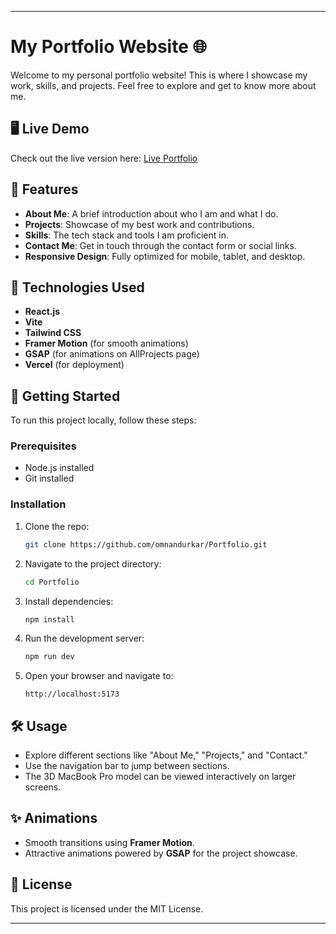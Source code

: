 

---

# My Portfolio Website 🌐

Welcome to my personal portfolio website! This is where I showcase my work, skills, and projects. Feel free to explore and get to know more about me.

## 🖥️ Live Demo

Check out the live version here: [Live Portfolio](your-vercel-link)

## 📌 Features

- **About Me**: A brief introduction about who I am and what I do.
- **Projects**: Showcase of my best work and contributions.
- **Skills**: The tech stack and tools I am proficient in.
- **Contact Me**: Get in touch through the contact form or social links.
- **Responsive Design**: Fully optimized for mobile, tablet, and desktop.

## 🚀 Technologies Used

- **React.js**
- **Vite**
- **Tailwind CSS**
- **Framer Motion** (for smooth animations)
- **GSAP** (for animations on AllProjects page)
- **Vercel** (for deployment)

## 📂 Getting Started

To run this project locally, follow these steps:

### Prerequisites
- Node.js installed
- Git installed

### Installation

1. Clone the repo:
   ```bash
   git clone https://github.com/omnandurkar/Portfolio.git
   ```
2. Navigate to the project directory:
   ```bash
   cd Portfolio
   ```
3. Install dependencies:
   ```bash
   npm install
   ```
4. Run the development server:
   ```bash
   npm run dev
   ```
5. Open your browser and navigate to:
   ```
   http://localhost:5173
   ```

## 🛠️ Usage

- Explore different sections like "About Me," "Projects," and "Contact."
- Use the navigation bar to jump between sections.
- The 3D MacBook Pro model can be viewed interactively on larger screens.
  
## ✨ Animations

- Smooth transitions using **Framer Motion**.
- Attractive animations powered by **GSAP** for the project showcase.

## 📝 License

This project is licensed under the MIT License.

---

